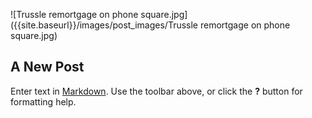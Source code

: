 ![Trussle remortgage on phone square.jpg]({{site.baseurl}}/images/post_images/Trussle remortgage on phone square.jpg)
## A New Post

Enter text in [Markdown](http://daringfireball.net/projects/markdown/). Use the toolbar above, or click the **?** button for formatting help.

